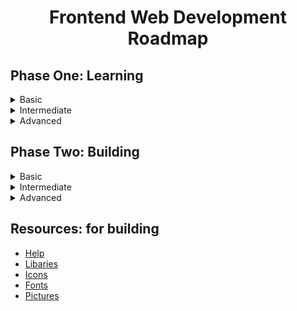 # <p align="center">Frontend Web Development Roadmap</p>

## Phase One: Learning
<details>
<summary>Basic</summary>

**1. Get familiar with an editor (Visual Studio Code Recommended)**

**2. HTML5**
  - HTML Structure
  - Tags & Elements

**3. CSS3**
  - Basic Styling
  - Learn about adding colors and typography 
  - Learn how Class and IDs work with HTML tags
  - Learn about Pseudo Classes

**4. JavaScript**
  - JS Output
  - JS Statements
  - JS Logical Conditions 
  - JS Syntax
  - JS Comments
  - JS Variables, Let & Const
  - JS Operators (+, -, x, ÷)
  - JS Data Types
</details>
<details>
<summary>Intermediate</summary>

**1. HTML**
- HTML Forms
- HTML Canvas
- SVG
- Adding Media (Video, Audio, Embeds)

**2. CSS**
- Styling Forms
- Attributes Selectors
- Measurement Units (px, rem, em, %, vh, vw)
- Layout
- CSS Variables
- Using Web Fonts
- Responsiveness

**3. JavaScript**
- JS Loops
- JS Objects
- JS Classes
- JS Events
- JS Functions
- JS Strings and Numbers (Methods)
- JS Arrays
- JS Dates
- Math
- JS Scope
- JS Hoisting
- DOM Manipulation Basics

**4. Git & GitHub**
- Creating/Initialising a Repo
- Commits
- Push & Pull
- Pull/merge Requests
- Branches

</details>
<details>
<summary>Advanced</summary>
</details>

## Phase Two: Building
<details>
<summary>Basic</summary>

- Simple Recipe App
- Dog Photo App
- Pricing component for a physical product
</details>
<details>
<summary>Intermediate</summary>

- Clone a popular website 
- Weather App
- Tip Calculator
- Random fun facts website
</details>
<details>
<summary>Advanced</summary>
</details>

## Resources: for building
- [Help](https://chat.openai.com)
- [Libaries](https://cdnjs.com)
- [Icons](https://fontawesome.com)
- [Fonts](https://fonts.google.com)
- [Pictures](https://www.pexels.com)


<!-- content credits to Fueler, FCC, TheOdinProject and WebDevSimplified -->
